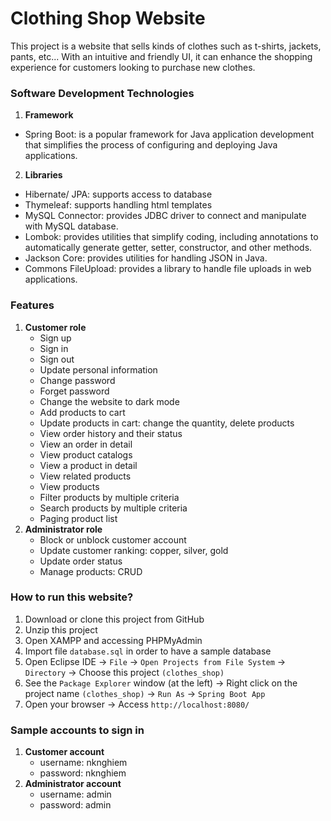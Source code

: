 # Clothing Shop Website
This project is a website that sells kinds of clothes such as t-shirts, jackets, pants, etc... With an intuitive and friendly UI, it can enhance the shopping experience for customers looking to purchase new clothes.
### Software Development Technologies
1. **Framework**
- Spring Boot: is a popular framework for Java application development that simplifies the process of configuring and deploying Java applications.
2. **Libraries**
- Hibernate/ JPA: supports access to database
- Thymeleaf: supports handling html templates
- MySQL Connector: provides JDBC driver to connect and manipulate with MySQL database.
- Lombok: provides utilities that simplify coding, including annotations to automatically generate getter, setter, constructor, and other methods.
- Jackson Core: provides utilities for handling JSON in Java.
- Commons FileUpload: provides a library to handle file uploads in web applications.
### Features
1. **Customer role**
    - Sign up
    - Sign in
    - Sign out
	- Update personal information
	- Change password
	- Forget password
	- Change the website to dark mode
    - Add products to cart
	- Update products in cart: change the quantity, delete products
	- View order history and their status
	- View an order in detail
	- View product catalogs
	- View a product in detail
	- View related products
	- View products
	- Filter products by multiple criteria
	- Search products by multiple criteria
	- Paging product list
2. **Administrator role**
    - Block or unblock customer account
	- Update customer ranking: copper, silver, gold
	- Update order status
	- Manage products: CRUD
### How to run this website?
1. Download or clone this project from GitHub
2. Unzip this project
3. Open XAMPP and accessing PHPMyAdmin
4. Import file `database.sql` in order to have a sample database
5. Open Eclipse IDE -> `File` -> `Open Projects from File System` -> `Directory` -> Choose this project `(clothes_shop)`
6. See the `Package Explorer` window (at the left) -> Right click on the project name `(clothes_shop)` -> `Run As` -> `Spring Boot App`
7. Open your browser -> Access `http://localhost:8080/`
### Sample accounts to sign in
1. **Customer account**
    - username: nknghiem
    - password: nknghiem
2. **Administrator account**
    - username: admin
    - password: admin
